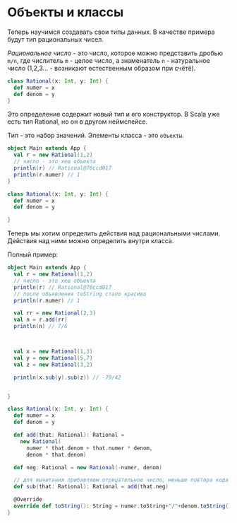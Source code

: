 # Объекты и классы

Теперь научимся создавать свои типы данных. В качестве примера будут тип рациональных чисел.

*Рациональное число* - это число, которое можно представить дробью `m/n`, где числитель `m` - целое число, а знаменатель `n` - натуральное число (1,2,3... - возникают естественным образом при счётё).

```scala
class Rational(x: Int, y: Int) {
  def numer = x
  def denom = y
}
```

Это определение содержит новый тип и его конструктор. В Scala уже есть тип Rational, но он в другом неймспейсе.

Тип - это набор значений. Элементы класса - это `объекты`.

```scala
object Main extends App {
  val r = new Rational(1,2)
  // число - это хеш объекта
  println(r) // Rational@76ccd017
  println(r.numer) // 1
}

class Rational(x: Int, y: Int) {
  def numer = x
  def denom = y

}
```

Теперь мы хотим определить действия над рациональными числами. Действия над ними можно определить внутри класса.

Полный пример:

```scala
object Main extends App {
  val r = new Rational(1,2)
  // число - это хеш объекта
  println(r) // Rational@76ccd017
  // после объявления toString стало красиво
  println(r.numer) // 1

  val rr = new Rational(2,3)
  val n = r.add(rr)
  println(n) // 7/6



  val x = new Rational(1,3)
  val y = new Rational(5,7)
  val z = new Rational(3,2)

  println(x.sub(y).sub(z)) // -79/42


}

class Rational(x: Int, y: Int) {
  def numer = x
  def denom = y

  def add(that: Rational): Rational = 
    new Rational(
      numer * that.denom + that.numer * denom,
      denom * that.denom)

  def neg: Rational = new Rational(-numer, denom)

  // для вычитания прибавляем отрицательное число, меньше повтора кода
  def sub(that: Rational): Rational = add(that.neg)

  @Override
  override def toString(): String = numer.toString+"/"+denom.toString()
}


```